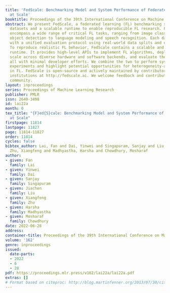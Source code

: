 ```yaml
---
title: 'FedScale: Benchmarking Model and System Performance of Federated Learning
  at Scale'
booktitle: Proceedings of the 39th International Conference on Machine Learning
abstract: We present FedScale, a federated learning (FL) benchmarking suite with realistic
  datasets and a scalable runtime to enable reproducible FL research. FedScale datasets
  encompass a wide range of critical FL tasks, ranging from image classification and
  object detection to language modeling and speech recognition. Each dataset comes
  with a unified evaluation protocol using real-world data splits and evaluation metrics.
  To reproduce realistic FL behavior, FedScale contains a scalable and extensible
  runtime. It provides high-level APIs to implement FL algorithms, deploy them at
  scale across diverse hardware and software backends, and evaluate them at scale,
  all with minimal developer efforts. We combine the two to perform systematic benchmarking
  experiments and highlight potential opportunities for heterogeneity-aware co-optimizations
  in FL. FedScale is open-source and actively maintained by contributors from different
  institutions at http://fedscale.ai. We welcome feedback and contributions from the
  community.
layout: inproceedings
series: Proceedings of Machine Learning Research
publisher: PMLR
issn: 2640-3498
id: lai22a
month: 0
tex_title: "{F}ed{S}cale: Benchmarking Model and System Performance of Federated Learning
  at Scale"
firstpage: 11814
lastpage: 11827
page: 11814-11827
order: 11814
cycles: false
bibtex_author: Lai, Fan and Dai, Yinwei and Singapuram, Sanjay and Liu, Jiachen and
  Zhu, Xiangfeng and Madhyastha, Harsha and Chowdhury, Mosharaf
author:
- given: Fan
  family: Lai
- given: Yinwei
  family: Dai
- given: Sanjay
  family: Singapuram
- given: Jiachen
  family: Liu
- given: Xiangfeng
  family: Zhu
- given: Harsha
  family: Madhyastha
- given: Mosharaf
  family: Chowdhury
date: 2022-06-28
address:
container-title: Proceedings of the 39th International Conference on Machine Learning
volume: '162'
genre: inproceedings
issued:
  date-parts:
  - 2022
  - 6
  - 28
pdf: https://proceedings.mlr.press/v162/lai22a/lai22a.pdf
extras: []
# Format based on citeproc: http://blog.martinfenner.org/2013/07/30/citeproc-yaml-for-bibliographies/
---
```

